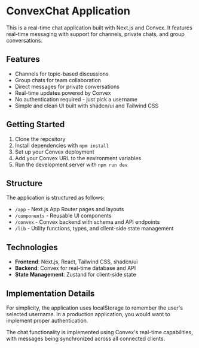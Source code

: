 # ConvexChat Application

This is a real-time chat application built with Next.js and Convex. It features real-time messaging with support for channels, private chats, and group conversations.

## Features

- Channels for topic-based discussions
- Group chats for team collaboration
- Direct messages for private conversations
- Real-time updates powered by Convex
- No authentication required - just pick a username
- Simple and clean UI built with shadcn/ui and Tailwind CSS

## Getting Started

1. Clone the repository
2. Install dependencies with `npm install`
3. Set up your Convex deployment
4. Add your Convex URL to the environment variables
5. Run the development server with `npm run dev`

## Structure

The application is structured as follows:

- `/app` - Next.js App Router pages and layouts
- `/components` - Reusable UI components
- `/convex` - Convex backend with schema and API endpoints
- `/lib` - Utility functions, types, and client-side state management

## Technologies

- **Frontend**: Next.js, React, Tailwind CSS, shadcn/ui
- **Backend**: Convex for real-time database and API
- **State Management**: Zustand for client-side state

## Implementation Details

For simplicity, the application uses localStorage to remember the user's selected username. In a production application, you would want to implement proper authentication.

The chat functionality is implemented using Convex's real-time capabilities, with messages being synchronized across all connected clients.

